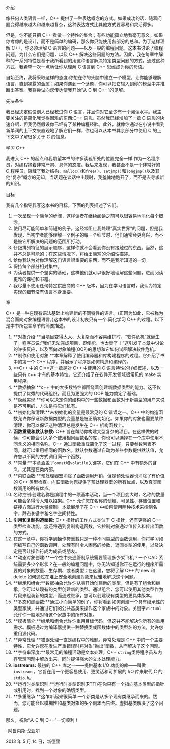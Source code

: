 介绍

像任何人类语言一样，C++ 提供了一种表达概念的方式。如果成功的话，随着问题变得越来越大和越来越复杂，这种表达方式比其他方式要容易和灵活得多。

但是，你不能只把 C++ 看做一个特性的集合；有些功能孤立地看毫无意义。如果你考虑的是设计，而不是简单的编码，那么你只能使用各部分的总和。为了这样理解 C++，你必须理解 C 语言的问题——以及一般的编程问题。这本书讨论了编程问题，为什么它们是问题，以及 C++ 解决这些问题的方法。因此，我在每章中解释的一系列特性是基于我所看到的用这种语言解决特定类型问题的方式。通过这种方式，我希望一次一点地让你从理解 C 语言到 C++ 思维成为你的母语。

自始至终，我将采取这样的态度:你想在你的头脑中建立一个模型，让你能够理解语言，直到裸露的金属；如果你遇到一个谜题，你可以把它输入到你的模型中并推断出答案。我将尝试向您传达使我开始“从 C 到 C++”的见解。

先决条件

我已经决定假设别人已经教过你 C 语言，并且你对它至少有一个阅读水平。我主要关注的是简化我觉得困难的东西:C++ 语言。虽然我已经增加了一章 C 语言的快速介绍，但我仍然假设你已经有了某种编程经验。此外，就像你通过在小说中看到新单词的上下文来直观地了解它们一样，你也可以从本书其余部分中使用 C 的上下文中了解很多关于 C 的信息。

学习 C++

我进入 C++ 的起点和我期望本书的许多读者所处的位置完全一样:作为一名程序员，对编程抱着非常严肃、具体的态度。我后来发现，我甚至不是一个非常好的 C 程序员，隐藏了我对结构、`malloc()`和`free()`、`setjmp()`和`longjmp()`以及其他“复杂”概念的无知，当话题在谈话中出现时，我羞愧地跑开了，而不是去寻求新的知识。

目标

我有几个指导我写这本书的目标。下面的列表描述了它们。

1.  一次呈现一个简单的步骤，这样读者在继续阅读之前可以很容易地消化每个概念。
2.  使用尽可能简单和简短的例子。这经常阻止我处理“真实世界”的问题，但是我发现，当初学者能够理解一个例子的每一个细节时，他们通常会更高兴，而不是被它所解决的问题的范围所打动。
3.  仔细排列特征的展示顺序，这样你就不会看到你没有接触过的东西。当然，这并不总是可能的；在这些情况下，将给出简短的介绍性描述。
4.  给你我认为对你理解这门语言很重要的东西，而不是我所知道的一切。
5.  保持每个部分相对集中。
6.  为读者提供一个坚实的基础，这样他们就可以很好地理解这些问题，进而阅读更难的课程和书籍。
7.  我尽量不使用任何特定供应商的 C++ 版本，因为在学习语言时，我认为特定实现的细节没有语言本身重要。

章

C++ 是一种在现有语法基础上构建新的不同特性的语言。(正因为如此，它被称为混合面向对象编程语言。)这本书的设计初衷只有一个:简化学习 C++ 的过程。以下是本书所包含章节的简要描述。

1.  **对象介绍:**当项目变得太大、太复杂而不容易维护时，“软件危机”就诞生了，程序员说:“我们无法完成项目，即使能，也太贵了！”这引发了本章中讨论的许多反应，以及面向对象编程(OOP)的思想和它如何试图解决软件危机。
2.  **制作和使用对象:**本章解释了使用编译器和库构建程序的过程。它介绍了书中的第一个 C++ 程序，并展示了程序是如何构造和编译的。
3.  **C++ 中的 C:**这一章是对 C++ 中使用的 C 语言特性的详细概述，以及一些只有 c++ 才有的基本特性。它还介绍了在软件开发领域很常见的 make 实用程序。
4.  **数据抽象:**c++ 中的大多数特性都围绕着创建新数据类型的能力。这不仅提供了优秀的代码组织，而且为更强大的 OOP 能力奠定了基础。
5.  **隐藏实现:**你可以决定你的结构中的一些数据和函数对于新类型的用户来说是不可用的，方法是将它们私有。
6.  **初始化和清理:**未初始化的变量是最常见的 C 错误之一。C++ 中的构造函数允许你保证新数据类型的变量总是被正确初始化。如果你的对象也需要某种清理，你可以保证这种清理总是发生在 C++ 析构函数上。
7.  **函数重载和默认参数:** C++ 旨在帮助你构建大型复杂的项目。在这样做的时候，你可能会引入多个使用相同函数名的库，你也可以选择在一个库中使用不同含义的相同名称。C++ 通过函数重载简化了这一过程，只要参数列表不同，就可以重用相同的函数名。默认参数通过自动为某些参数提供默认值，允许您以不同的方式调用同一个函数。
8.  **常量:**本章涵盖了`const`和`volatile`关键字，它们在 C++ 中有额外的含义，尤其是在类内部。
9.  **内联函数:**预处理器宏消除了函数调用开销，但是预处理器也消除了有价值的 C++ 类型检查。内联函数为您提供了预处理器宏的所有优点，以及真实函数调用的所有优点。
10.  名称控制:创建名称是编程中的一项基本活动，当一个项目变大时，名称的数量可能会多得令人难以招架。C++ 允许您在名称的创建、可见性、存储位置和链接方面进行大量控制。本章展示了在 C++ 中如何使用两种技术来控制名字，静态关键字和名字空间特性。
11.  **引用和复制构造函数:** C++ 指针的工作方式类似于 C 指针，还有更强的 C++ 类型检查功能。您还将遇到复制构造函数，它控制对象通过值传入和传出函数的方式。
12.  在这一章中，你将学到操作符重载只是一种不同类型的函数调用，你将学习如何编写自己的函数调用，处理有时令人困惑的参数、返回类型的使用，以及决定是否让操作符成为成员或朋友。
13.  **动态对象创建:**一个空中交通管制系统需要管理多少架飞机？一个 CAD 系统需要多少个形状？在一般的编程问题中，你无法知道你正在运行的程序所需要的对象的数量、生存期、或者类型；在这里，您将了解 C++ 的 new 和 delete 如何通过在堆上安全地创建对象来优雅地解决这个问题。
14.  **继承和组合:**数据抽象允许你从零开始创建新的类型，但是有了组合和继承，你可以从现有的类型创建新的类型。通过组合，您可以使用其他类型作为片段来组装新的类型，而通过继承，您可以创建现有类型的更具体版本。
15.  **多态和虚函数:**通过小而简单的例子，你将看到如何创建一个具有继承性的类型家族，并通过它们的公共基类来操作这个家族中的对象。关键字`virtual`允许你一般地对待这个家族中的所有对象。
16.  **模板简介:**继承和组合允许你重用目标代码，但这并不能解决你所有的重用需求。模板通过为编译器提供一种替换类或函数体中的类型名的方法，允许您重用源代码。
17.  **异常处理:**错误处理一直是编程中的难题。异常处理是 C++ 中的一个主要特性，它允许您在发生严重错误时将对象“抛出”函数，从而解决了这个问题。
18.  **字符串深度:**最常见的编程活动是文本处理。C++ `string`类将程序员从内存管理问题中解放出来，同时提供强大的文本处理能力。
19.  **iostreams:** 最初的 C++ 库之一——提供基本 I/O 功能的库——叫做`iostreams`。它旨在用一个更容易使用、更灵活和可扩展的 I/O 库来取代 C 的`stdio.h`。
20.  **运行时类型识别:**运行时类型识别(RTTI)在你只有一个指向基本类型的指针或引用时，找到一个对象的确切类型。
21.  **多重继承:**这乍听起来很简单:一个新类是从多个现有类继承而来的。然而，您可能会以模糊性和基类对象的多个副本而告终。虚拟基类解决了这个问题。

那么，祝你“从 C 到 C++”一切顺利！

-阿鲁内斯·戈亚尔

2013 年 5 月 14 日，新德里